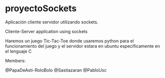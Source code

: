 # proyectoSockets
Aplicación cliente servidor utilizando sockets.

Cliente-Server application using sockets

Haremos un juego Tic-Tac-Toe donde usaremos python para el funcionamiento del juego y el servidor estara en ubuntu específicamente en el lenguaje C

Members:

@PapaDeAsti-RoloBolo
@Sastiazaran
@PabloUsc
